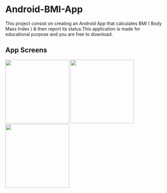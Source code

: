 # Android-BMI-App
This project consist on creating an Android App that calculates BMI ( Body Mass Index ) & then report its status.This application is made for educational purpose and you are free to download.

App Screens
--------
<p float="left">
  <img src="https://kanakamedalasumanth.github.io/Android-BMI-App/app_interface_1.jpeg" width="200" />
  <img src="https://kanakamedalasumanth.github.io/Android-BMI-App/app_interface_2.jpeg" width="200" /> 
  <img src="https://kanakamedalasumanth.github.io/Android-BMI-App/app_interface_3.jpeg" width="200" />
</p>





